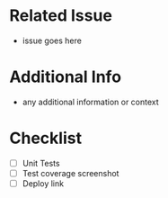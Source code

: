 # Related Issue
- issue goes here

# Additional Info
- any additional information or context

# Checklist 
- [ ] Unit Tests
- [ ] Test coverage screenshot
- [ ] Deploy link
